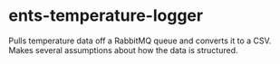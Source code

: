 # ents-temperature-logger
Pulls temperature data off a RabbitMQ queue and converts it to a CSV. Makes several assumptions about how the data is structured.
